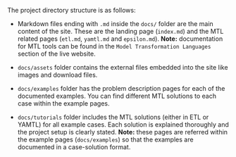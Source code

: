 The project directory structure is as follows:

* Markdown files ending with `.md` inside the `docs/` folder are the main content of the site. These are the landing page (`index.md`) and the MTL related pages (`etl.md`, `yamtl.md` and `epsilon.md`). **Note:** documentation for MTL tools can be found in the `Model Transformation Languages` section of the live website.

* `docs/assets` folder contains the external files embedded into the site like images and download files.

* `docs/examples` folder has the problem description pages for each of the documented examples. You can find different MTL solutions to each case within the example pages.

* `docs/tutorials` folder includes the MTL solutions (either in ETL or YAMTL) for all example cases. Each solution is explained thoroughly and the project setup is clearly stated. **Note:** these pages are referred within the example pages (`docs/examples`) so that the examples are documented in a case-solution format.
